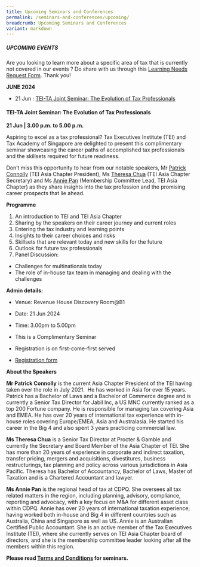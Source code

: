```yaml
---
title: Upcoming Seminars and Conferences
permalink: /seminars-and-conferences/upcoming/
breadcrumb: Upcoming Seminars and Conferences
variant: markdown
---
```

##### **UPCOMING EVENTS**
Are you looking to learn more about a specific area of tax that is currently not covered in our events ? 
Do share with us through this [Learning Needs Request Form](https://form.gov.sg/5d2c51283703d80011e52615). Thank you!

**JUNE 2024**
* 21 Jun : [TEI-TA Joint Seminar: The Evolution of Tax Professionals](#21jun-ta-id)


<a id="21jun-ta-id"></a>
#### **TEI-TA Joint Seminar: The Evolution of Tax Professionals**<br>
**21 Jun | 3.00 p.m. to 5.00 p.m.**

Aspiring to excel as a tax professional? Tax Executives Institute (TEI) and Tax Academy of Singapore are delighted to present this complimentary seminar showcasing the career paths of accomplished tax professionals and the skillsets required for future readiness.

Don’t miss this opportunity to hear from our notable speakers, Mr [Patrick Connolly](https://www.linkedin.com/in/patrick-connolly-1b888733/) (TEI Asia Chapter President), Ms [Theresa Chua](https://www.linkedin.com/in/theresa-chua-78ab811b4/) (TEI Asia Chapter Secretary) and Ms [Annie Pan](https://www.linkedin.com/in/annie-p-66a1b312/) (Membership Committee Lead, TEI Asia Chapter) as they share insights into the tax profession and the promising career prospects that lie ahead.

**Programme**

1. An introduction to TEI and TEI Asia Chapter
2. Sharing by the speakers on their career journey and current roles
3. Entering the tax industry and learning points
4. Insights to their career choices and risks
5. Skillsets that are relevant today and new skills for the future
6. Outlook for future tax professionals
7. Panel Discussion:
* Challenges for multinationals today
* The role of in-house tax team in managing and dealing with the challenges

**Admin details:**

* Venue: Revenue House Discovery Room@B1

* Date: 21 Jun 2024

* Time: 3.00pm to 5.00pm

* This is a Complimentary Seminar

* Registration is on first-come-first served

* [Registration form](https://form.gov.sg/66601383e2e4363fe8ced8c1)


**About the Speakers**

**Mr Patrick Connolly** is the current Asia Chapter President of the TEI having taken over the role in July 2021.&nbsp; He has worked in Asia for over 15 years. Patrick has a Bachelor of Laws and a Bachelor of Commerce degree and is currently a Senior Tax Director for Jabil Inc, a US MNC currently ranked as a top 200 Fortune company.&nbsp;He is responsible for managing tax covering Asia and EMEA.&nbsp;He has over 20 years of international tax experience with in-house roles covering Europe/EMEA, Asia and Australasia.&nbsp;He started his career in the Big 4 and also spent 3 years practicing commercial law.

**Ms Theresa Chua** is a Senior Tax Director at Procter &amp; Gamble and currently the Secretary and Board Member of the Asia Chapter of TEI. She has more than 20 years of experience in corporate and indirect taxation, transfer pricing, mergers and acquisitions, divestitures, business restructurings, tax planning and policy across various jurisdictions in Asia Pacific. Theresa has Bachelor of Accountancy, Bachelor of Laws, Master of Taxation and is a Chartered Accountant and lawyer.

**Ms Annie Pan** is the regional head of tax at CDPQ. She oversees all tax related matters in the region, including planning, advisory, compliance, reporting and advocacy, with a key focus on M&amp;A for different asset class within CDPQ. Annie has over 20 years of international taxation experience; having worked both in-house and Big 4 in different countries such as Australia, China and Singapore as well as US. Annie is an Australian Certified Public Accountant. She is an active member of the Tax Executives Institute (TEI), where she currently serves on TEI Asia Chapter board of directors, and she is the membership committee leader looking after all the members within this region.


**Please read [Terms and Conditions](https://production-iras-tax-academy.netlify.com/executive-tax-programmes/terms-and-conditions/) for seminars.**